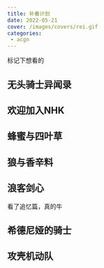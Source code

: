 ```yaml
---
title: 补番计划
date: 2022-05-21
cover: /images/covers/rei.gif
categories:
 - acgn
---
```


标记下想看的

<!-- more -->

## 无头骑士异闻录

## 欢迎加入NHK

## 蜂蜜与四叶草

## 狼与香辛料

## 浪客剑心

看了追忆篇，真的牛

## 希德尼娅的骑士

## 攻壳机动队